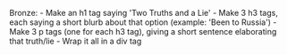 Bronze:
      - Make an h1 tag saying 'Two Truths and a Lie'
      - Make 3 h3 tags, each saying a short blurb about that option (example: 'Been to Russia')
      - Make 3 p tags (one for each h3 tag), giving a short sentence elaborating that truth/lie
      - Wrap it all in a div tag